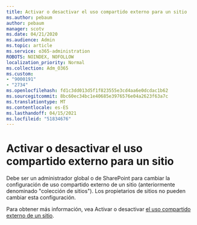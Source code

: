 ```yaml
---
title: Activar o desactivar el uso compartido externo para un sitio
ms.author: pebaum
author: pebaum
manager: scotv
ms.date: 04/21/2020
ms.audience: Admin
ms.topic: article
ms.service: o365-administration
ROBOTS: NOINDEX, NOFOLLOW
localization_priority: Normal
ms.collection: Adm_O365
ms.custom:
- "9000191"
- "2734"
ms.openlocfilehash: fd1c3dd013d5f1f823555e3cd4aa6e0dcdac1b62
ms.sourcegitcommit: 8bc60ec34bc1e40685e3976576e04a2623f63a7c
ms.translationtype: MT
ms.contentlocale: es-ES
ms.lasthandoff: 04/15/2021
ms.locfileid: "51834676"
---
```

# <a name="turn-external-sharing-on-or-off-for-a-site"></a>Activar o desactivar el uso compartido externo para un sitio

Debe ser un administrador global o de SharePoint para cambiar la configuración de uso compartido externo de un sitio (anteriormente denominado "colección de sitios"). Los propietarios de sitios no pueden cambiar esta configuración. 

Para obtener más información, vea Activar o desactivar [el uso compartido externo de un sitio](https://docs.microsoft.com/sharepoint/change-external-sharing-site).
